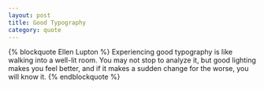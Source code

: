 ```yaml
---
layout: post
title: Good Typography
category: quote
---
```

{% blockquote Ellen Lupton %}
Experiencing good typography is like walking into a well-lit room. You may not stop to analyze it, but good lighting makes you feel better, and if it makes a sudden change for the worse, you will know it.
{% endblockquote %}
